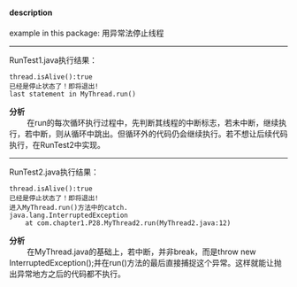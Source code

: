 #### description
example in this package:  用异常法停止线程

*** 
RunTest1.java执行结果：
```
thread.isAlive():true
已经是停止状态了！即将退出!
last statement in MyThread.run()
```
**分析**    
&emsp;&emsp; 在run的每次循环执行过程中，先判断其线程的中断标志，若未中断，继续执行，若中断，则从循环中跳出。但循环外的代码仍会继续执行。若不想让后续代码执行，在RunTest2中实现。
***
RunTest2.java执行结果：
```
thread.isAlive():true
已经是停止状态了！即将退出!
进入MyThread.run()方法中的catch. 
java.lang.InterruptedException
    at com.chapter1.P28.MyThread2.run(MyThread2.java:12)
```
**分析**    
&emsp;&emsp; 在MyThread.java的基础上，若中断，并非break，而是throw new InterruptedException();并在run()方法的最后直接捕捉这个异常。这样就能让抛出异常地方之后的代码都不执行。




